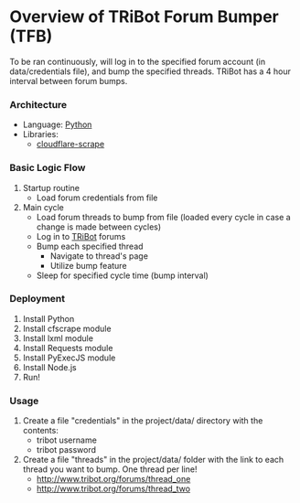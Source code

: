 # Overview of TRiBot Forum Bumper (TFB)
To be ran continuously, will log in to the specified forum account (in data/credentials file), and bump the specified threads. TRiBot has a 4 hour interval between forum bumps.

### Architecture
- Language: [Python](https://www.python.org/)
- Libraries:
    - [cloudflare-scrape](https://github.com/Anorov/cloudflare-scrape)

### Basic Logic Flow
1. Startup routine
    - Load forum credentials from file
2. Main cycle
    - Load forum threads to bump from file (loaded every cycle in case a change is made between cycles)
    - Log in to [TRiBot](http://www.tribot.org) forums
    - Bump each specified thread
        - Navigate to thread's page
        - Utilize bump feature
    - Sleep for specified cycle time (bump interval)
    
### Deployment
1. Install Python
2. Install cfscrape module
3. Install lxml module
4. Install Requests module
5. Install PyExecJS module
6. Install Node.js
7. Run!

### Usage
1. Create a file "credentials" in the project/data/ directory with the contents:
    - tribot username
    - tribot password
2. Create a file "threads" in the project/data/ folder with the link to each thread you want to bump. One thread per line!
    - http://www.tribot.org/forums/thread_one
    - http://www.tribot.org/forums/thread_two
    
